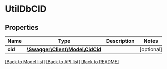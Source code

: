 # UtilDbCID

## Properties
Name | Type | Description | Notes
------------ | ------------- | ------------- | -------------
**cid** | [**\Swagger\Client\Model\CidCid**](CidCid.md) |  | [optional] 

[[Back to Model list]](../../README.md#documentation-for-models) [[Back to API list]](../../README.md#documentation-for-api-endpoints) [[Back to README]](../../README.md)

